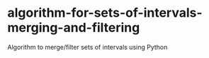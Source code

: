 # algorithm-for-sets-of-intervals-merging-and-filtering
Algorithm to merge/filter sets of intervals using Python
